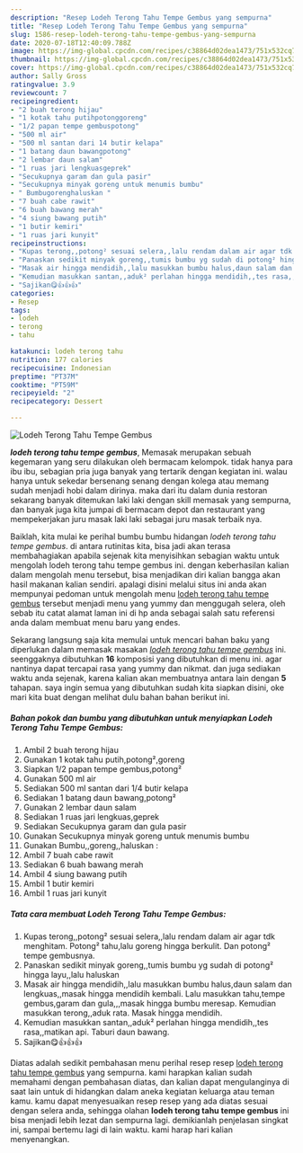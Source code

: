```yaml
---
description: "Resep Lodeh Terong Tahu Tempe Gembus yang sempurna"
title: "Resep Lodeh Terong Tahu Tempe Gembus yang sempurna"
slug: 1586-resep-lodeh-terong-tahu-tempe-gembus-yang-sempurna
date: 2020-07-18T12:40:09.788Z
image: https://img-global.cpcdn.com/recipes/c38864d02dea1473/751x532cq70/lodeh-terong-tahu-tempe-gembus-foto-resep-utama.jpg
thumbnail: https://img-global.cpcdn.com/recipes/c38864d02dea1473/751x532cq70/lodeh-terong-tahu-tempe-gembus-foto-resep-utama.jpg
cover: https://img-global.cpcdn.com/recipes/c38864d02dea1473/751x532cq70/lodeh-terong-tahu-tempe-gembus-foto-resep-utama.jpg
author: Sally Gross
ratingvalue: 3.9
reviewcount: 7
recipeingredient:
- "2 buah terong hijau"
- "1 kotak tahu putihpotonggoreng"
- "1/2 papan tempe gembuspotong"
- "500 ml air"
- "500 ml santan dari 14 butir kelapa"
- "1 batang daun bawangpotong"
- "2 lembar daun salam"
- "1 ruas jari lengkuasgeprek"
- "Secukupnya garam dan gula pasir"
- "Secukupnya minyak goreng untuk menumis bumbu"
- " Bumbugorenghaluskan "
- "7 buah cabe rawit"
- "6 buah bawang merah"
- "4 siung bawang putih"
- "1 butir kemiri"
- "1 ruas jari kunyit"
recipeinstructions:
- "Kupas terong,,potong² sesuai selera,,lalu rendam dalam air agar tdk menghitam. Potong² tahu,lalu goreng hingga berkulit. Dan potong² tempe gembusnya."
- "Panaskan sedikit minyak goreng,,tumis bumbu yg sudah di potong² hingga layu,,lalu haluskan"
- "Masak air hingga mendidih,,lalu masukkan bumbu halus,daun salam dan lengkuas,,masak hingga mendidih kembali. Lalu masukkan tahu,tempe gembus,garam dan gula,,,masak hingga bumbu meresap. Kemudian masukkan terong,,aduk rata. Masak hingga mendidih."
- "Kemudian masukkan santan,,aduk² perlahan hingga mendidih,,tes rasa,,matikan api. Taburi daun bawang."
- "Sajikan😋👍👍👍"
categories:
- Resep
tags:
- lodeh
- terong
- tahu

katakunci: lodeh terong tahu 
nutrition: 177 calories
recipecuisine: Indonesian
preptime: "PT37M"
cooktime: "PT59M"
recipeyield: "2"
recipecategory: Dessert

---
```



![Lodeh Terong Tahu Tempe Gembus](https://img-global.cpcdn.com/recipes/c38864d02dea1473/751x532cq70/lodeh-terong-tahu-tempe-gembus-foto-resep-utama.jpg)

<b><i>lodeh terong tahu tempe gembus</i></b>, Memasak merupakan sebuah kegemaran yang seru dilakukan oleh bermacam kelompok. tidak hanya para ibu ibu, sebagian pria juga banyak yang tertarik dengan kegiatan ini. walau hanya untuk sekedar bersenang senang dengan kolega atau memang sudah menjadi hobi dalam dirinya. maka dari itu dalam dunia restoran sekarang banyak ditemukan laki laki dengan skill memasak yang sempurna, dan banyak juga kita jumpai di bermacam depot dan restaurant yang mempekerjakan juru masak laki laki sebagai juru masak terbaik nya.

Baiklah, kita mulai ke perihal bumbu bumbu hidangan <i>lodeh terong tahu tempe gembus</i>. di antara rutinitas kita, bisa jadi akan terasa membahagiakan apabila sejenak kita menyisihkan sebagian waktu untuk mengolah lodeh terong tahu tempe gembus ini. dengan keberhasilan kalian dalam mengolah menu tersebut, bisa menjadikan diri kalian bangga akan hasil makanan kalian sendiri. apalagi disini melalui situs ini anda akan mempunyai pedoman untuk mengolah menu <u>lodeh terong tahu tempe gembus</u> tersebut menjadi menu yang yummy dan menggugah selera, oleh sebab itu catat alamat laman ini di hp anda sebagai salah satu referensi anda dalam membuat menu baru yang endes.




Sekarang langsung saja kita memulai untuk mencari bahan baku yang diperlukan dalam memasak masakan <u><i>lodeh terong tahu tempe gembus</i></u> ini. seenggaknya dibutuhkan <b>16</b> komposisi yang dibutuhkan di menu ini. agar nantinya dapat tercapai rasa yang yummy dan nikmat. dan juga sediakan waktu anda sejenak, karena kalian akan membuatnya antara lain dengan <b>5</b> tahapan. saya ingin semua yang dibutuhkan sudah kita siapkan disini, oke mari kita buat dengan melihat dulu bahan bahan berikut ini.

<!--inarticleads1-->

##### Bahan pokok dan bumbu yang dibutuhkan untuk menyiapkan Lodeh Terong Tahu Tempe Gembus:

1. Ambil 2 buah terong hijau
1. Gunakan 1 kotak tahu putih,potong²,goreng
1. Siapkan 1/2 papan tempe gembus,potong²
1. Gunakan 500 ml air
1. Sediakan 500 ml santan dari 1/4 butir kelapa
1. Sediakan 1 batang daun bawang,potong²
1. Gunakan 2 lembar daun salam
1. Sediakan 1 ruas jari lengkuas,geprek
1. Sediakan Secukupnya garam dan gula pasir
1. Gunakan Secukupnya minyak goreng untuk menumis bumbu
1. Gunakan  Bumbu,,goreng,,haluskan :
1. Ambil 7 buah cabe rawit
1. Sediakan 6 buah bawang merah
1. Ambil 4 siung bawang putih
1. Ambil 1 butir kemiri
1. Ambil 1 ruas jari kunyit




<!--inarticleads2-->

##### Tata cara membuat Lodeh Terong Tahu Tempe Gembus:

1. Kupas terong,,potong² sesuai selera,,lalu rendam dalam air agar tdk menghitam. Potong² tahu,lalu goreng hingga berkulit. Dan potong² tempe gembusnya.
1. Panaskan sedikit minyak goreng,,tumis bumbu yg sudah di potong² hingga layu,,lalu haluskan
1. Masak air hingga mendidih,,lalu masukkan bumbu halus,daun salam dan lengkuas,,masak hingga mendidih kembali. Lalu masukkan tahu,tempe gembus,garam dan gula,,,masak hingga bumbu meresap. Kemudian masukkan terong,,aduk rata. Masak hingga mendidih.
1. Kemudian masukkan santan,,aduk² perlahan hingga mendidih,,tes rasa,,matikan api. Taburi daun bawang.
1. Sajikan😋👍👍👍




Diatas adalah sedikit pembahasan menu perihal resep resep <u>lodeh terong tahu tempe gembus</u> yang sempurna. kami harapkan kalian sudah memahami dengan pembahasan diatas, dan kalian dapat mengulanginya di saat lain untuk di hidangkan dalam aneka kegiatan keluarga atau teman kamu. kamu dapat menyesuaikan resep resep yang ada diatas sesuai dengan selera anda, sehingga olahan <b>lodeh terong tahu tempe gembus</b> ini bisa menjadi lebih lezat dan sempurna lagi. demikianlah penjelasan singkat ini, sampai bertemu lagi di lain waktu. kami harap hari kalian menyenangkan.
